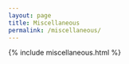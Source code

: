 ```yaml
---
layout: page
title: Miscellaneous
permalink: /miscellaneous/
---
```


{% include miscellaneous.html %}